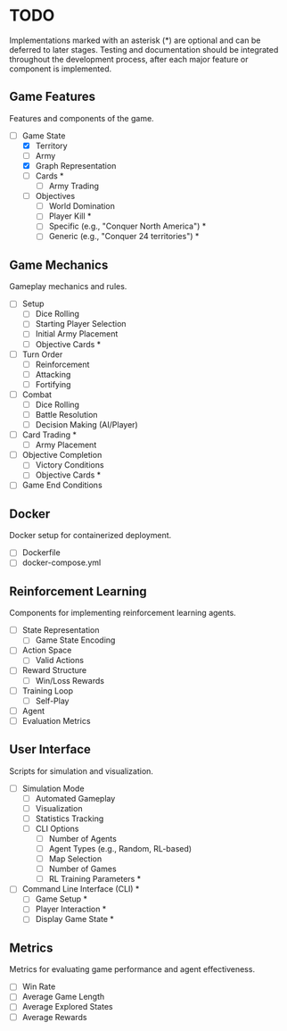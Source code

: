 # TODO

Implementations marked with an asterisk (*) are optional and can be deferred to later stages.
Testing and documentation should be integrated throughout the development process, after each major feature or component is implemented.

## Game Features
Features and components of the game.

- [ ] Game State
    - [x] Territory
    - [ ] Army
    - [x] Graph Representation
    - [ ] Cards *
        - [ ] Army Trading
    - [ ] Objectives
        - [ ] World Domination
        - [ ] Player Kill *
        - [ ] Specific (e.g., "Conquer North America") *
        - [ ] Generic (e.g., "Conquer 24 territories") *

## Game Mechanics
Gameplay mechanics and rules.

- [ ] Setup
    - [ ] Dice Rolling
    - [ ] Starting Player Selection
    - [ ] Initial Army Placement
    - [ ] Objective Cards *
- [ ] Turn Order
    - [ ] Reinforcement
    - [ ] Attacking
    - [ ] Fortifying
- [ ] Combat
    - [ ] Dice Rolling
    - [ ] Battle Resolution
    - [ ] Decision Making (AI/Player)
- [ ] Card Trading *
    - [ ] Army Placement
- [ ] Objective Completion
    - [ ] Victory Conditions
    - [ ] Objective Cards *
- [ ] Game End Conditions

## Docker
Docker setup for containerized deployment.

- [ ] Dockerfile
- [ ] docker-compose.yml

## Reinforcement Learning
Components for implementing reinforcement learning agents.

- [ ] State Representation
    - [ ] Game State Encoding
- [ ] Action Space
    - [ ] Valid Actions
- [ ] Reward Structure
    - [ ] Win/Loss Rewards
- [ ] Training Loop
    - [ ] Self-Play
- [ ] Agent
- [ ] Evaluation Metrics

## User Interface
Scripts for simulation and visualization.

- [ ] Simulation Mode
    - [ ] Automated Gameplay
    - [ ] Visualization
    - [ ] Statistics Tracking
    - [ ] CLI Options
        - [ ] Number of Agents
        - [ ] Agent Types (e.g., Random, RL-based)
        - [ ] Map Selection
        - [ ] Number of Games
        - [ ] RL Training Parameters *
- [ ] Command Line Interface (CLI) *
    - [ ] Game Setup *
    - [ ] Player Interaction *
    - [ ] Display Game State *

## Metrics
Metrics for evaluating game performance and agent effectiveness.

- [ ] Win Rate
- [ ] Average Game Length
- [ ] Average Explored States
- [ ] Average Rewards